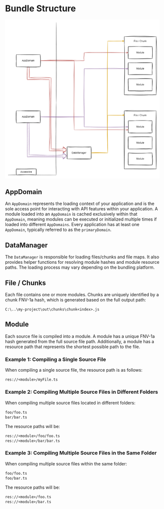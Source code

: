 # Bundle Structure

<img src="./img/System.png">

## AppDomain

An `AppDomain` represents the loading context of your application and is the sole access point for interacting with API
features within your application. A module loaded into an `AppDomain` is cached exclusively within that `AppDomain`,
meaning
modules can be executed or initialized multiple times if loaded into different `AppDomains`. Every application has at
least one `AppDomain`, typically referred to as the `primaryDomain`.

## DataManager

The `DataManager` is responsible for loading files/chunks and file maps. It also provides helper functions for resolving
module hashes and module resource paths. The loading process may vary depending on the bundling platform.

## File / Chunks

Each file contains one or more modules. Chunks are uniquely identified by a chunk FNV-1a hash, which is generated based
on the full output path:

```text
C:\..\my-project\out\chunks\chunk<index>.js
```

## Module

Each source file is compiled into a module. A module has a unique FNV-1a hash generated from the full source file path.
Additionally, a module has a resource path that represents the shortest possible path to the file.

### Example 1: Compiling a Single Source File

When compiling a single source file, the resource path is as follows:

```text
res://<module>/myFile.ts
```

### Example 2: Compiling Multiple Source Files in Different Folders

When compiling multiple source files located in different folders:

```text
foo/foo.ts
bar/bar.ts
```

The resource paths will be:

```text
res://<module>/foo/foo.ts
res://<module>/bar/bar.ts
```

### Example 3: Compiling Multiple Source Files in the Same Folder

When compiling multiple source files within the same folder:

```text
foo/foo.ts
foo/bar.ts
```

The resource paths will be:

```text
res://<module>/foo.ts
res://<module>/bar.ts
```